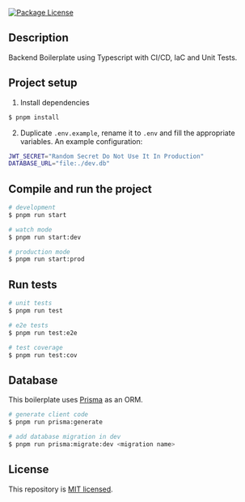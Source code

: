 <a href="https://www.npmjs.com/~nestjscore" target="_blank"><img src="https://img.shields.io/npm/l/@nestjs/core.svg" alt="Package License" /></a>

## Description

Backend Boilerplate using Typescript with CI/CD, IaC and Unit Tests.

## Project setup

1. Install dependencies

```bash
$ pnpm install
```

2. Duplicate `.env.example`, rename it to `.env` and fill the appropriate variables. An example configuration:

```bash
JWT_SECRET="Random Secret Do Not Use It In Production"
DATABASE_URL="file:./dev.db"
```

## Compile and run the project

```bash
# development
$ pnpm run start

# watch mode
$ pnpm run start:dev

# production mode
$ pnpm run start:prod
```

## Run tests

```bash
# unit tests
$ pnpm run test

# e2e tests
$ pnpm run test:e2e

# test coverage
$ pnpm run test:cov
```

## Database

This boilerplate uses [Prisma](https://github.com/prisma/prisma) as an ORM.

```bash
# generate client code
$ pnpm run prisma:generate

# add database migration in dev
$ pnpm run prisma:migrate:dev <migration name>
```

## License

This repository is [MIT licensed](https://github.com/Vanfarock/typescript-backend-boilerplate/blob/main/LICENSE).
